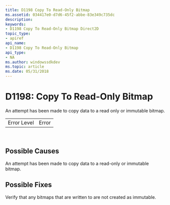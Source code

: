 ```yaml
---
title: D1198 Copy To Read-Only Bitmap
ms.assetid: 034417e0-d7d6-45f2-abbe-83e349c735dc
description: 
keywords:
- D1198 Copy To Read-Only Bitmap Direct2D
topic_type:
- apiref
api_name:
- D1198 Copy To Read-Only Bitmap
api_type:
- NA
ms.author: windowssdkdev
ms.topic: article
ms.date: 05/31/2018
---
```


# D1198: Copy To Read-Only Bitmap

An attempt has been made to copy data to a read only or immutable bitmap.



|             |       |
|-------------|-------|
| Error Level | Error |



 

## Possible Causes

An attempt has been made to copy data to a read-only or immutable bitmap.

## Possible Fixes

Verify that any bitmaps that are written to are not created as immutable.

 

 




